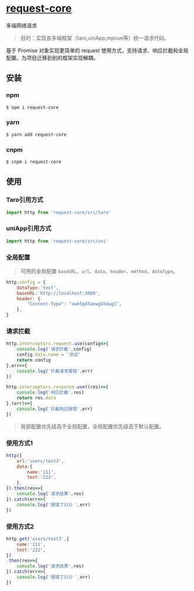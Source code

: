 # [request-core](https://github.com/cgxqd/request-core)


多端网络请求

>  目的：实现各多端框架（taro,uniApp,mpvue等）统一请求代码。


基于 Promise 对象实现更简单的 request 使用方式，支持请求、响应拦截和全局配置。为项目迁移到别的框架实现解耦。

## 安装

### npm
``` bash
$ npm i request-core
```

### yarn
``` bash
$ yarn add request-core
```

### cnpm
``` bash
$ cnpm i request-core
```

## 使用

### Taro引用方式
```javascript
import http from 'request-core/src/taro'
```

### uniApp引用方式
```javascript
import http from 'request-core/src/uni'
```

### 全局配置

> 可用的全局配置 `baseURL`、`url`、`data`、`header`、`method`、`dataType`。

```javascript
http.config = {
	dataType:'text',
	baseURL:'http://localhost:3000',
	header: {
		"Content-Type": "awe5g45aewg45ewg1",
	},
}
```

### 请求拦截
```javascript
http.interceptors.request.use(config=>{
	console.log('请求拦截',config)
	config.data.name = '测试'
	return config
},err=>{
	console.log('拦截请求报错',err)
})

http.interceptors.response.use((res)=>{
	console.log('响应拦截',res)
	return res.data
},(err)=>{
	console.log('拦截响应报错',err)
})
```

> 局部配置优先级高于全局配置，全局配置优先级高于默认配置。

### 使用方式1
```javascript
http({
	url:'users/test3',
	data:{
		name:'111',
		test:'222',
	},
}).then(res=>{
	console.log('请求结果',res)
}).catch(err=>{
	console.log('报错了》》》》',err)
})
```

### 使用方式2
```javascript
http.get('users/test3',{
    name:'111',
    test:'222',
})
.then(res=>{
    console.log('请求结果',res)
}).catch(err=>{
    console.log('报错了》》》》',err)
})
```
